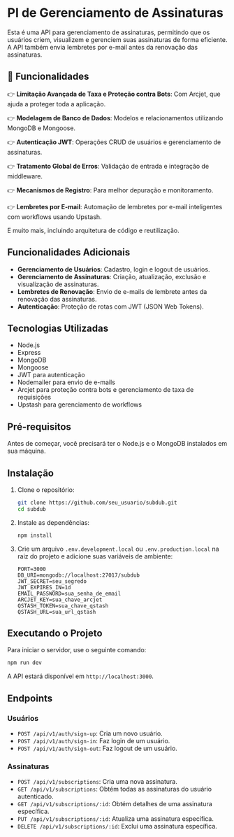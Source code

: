 # PI de Gerenciamento de Assinaturas

Esta é uma API para gerenciamento de assinaturas, permitindo que os usuários criem, visualizem e gerenciem suas assinaturas de forma eficiente. A API também envia lembretes por e-mail antes da renovação das assinaturas.

## 🔋 Funcionalidades

👉 **Limitação Avançada de Taxa e Proteção contra Bots**: Com Arcjet, que ajuda a proteger toda a aplicação.

👉 **Modelagem de Banco de Dados**: Modelos e relacionamentos utilizando MongoDB e Mongoose.

👉 **Autenticação JWT**: Operações CRUD de usuários e gerenciamento de assinaturas.

👉 **Tratamento Global de Erros**: Validação de entrada e integração de middleware.

👉 **Mecanismos de Registro**: Para melhor depuração e monitoramento.

👉 **Lembretes por E-mail**: Automação de lembretes por e-mail inteligentes com workflows usando Upstash.

E muito mais, incluindo arquitetura de código e reutilização.

## Funcionalidades Adicionais

- **Gerenciamento de Usuários**: Cadastro, login e logout de usuários.
- **Gerenciamento de Assinaturas**: Criação, atualização, exclusão e visualização de assinaturas.
- **Lembretes de Renovação**: Envio de e-mails de lembrete antes da renovação das assinaturas.
- **Autenticação**: Proteção de rotas com JWT (JSON Web Tokens).

## Tecnologias Utilizadas

- Node.js
- Express
- MongoDB
- Mongoose
- JWT para autenticação
- Nodemailer para envio de e-mails
- Arcjet para proteção contra bots e gerenciamento de taxa de requisições
- Upstash para gerenciamento de workflows

## Pré-requisitos

Antes de começar, você precisará ter o Node.js e o MongoDB instalados em sua máquina.

## Instalação

1. Clone o repositório:

   ```bash
   git clone https://github.com/seu_usuario/subdub.git
   cd subdub
   ```

2. Instale as dependências:

   ```bash
   npm install
   ```

3. Crie um arquivo `.env.development.local` ou `.env.production.local` na raiz do projeto e adicione suas variáveis de ambiente:
   ```
   PORT=3000
   DB_URI=mongodb://localhost:27017/subdub
   JWT_SECRET=seu_segredo
   JWT_EXPIRES_IN=1d
   EMAIL_PASSWORD=sua_senha_de_email
   ARCJET_KEY=sua_chave_arcjet
   QSTASH_TOKEN=sua_chave_qstash
   QSTASH_URL=sua_url_qstash
   ```

## Executando o Projeto

Para iniciar o servidor, use o seguinte comando:

```bash
npm run dev
```

A API estará disponível em `http://localhost:3000`.

## Endpoints

### Usuários

- `POST /api/v1/auth/sign-up`: Cria um novo usuário.
- `POST /api/v1/auth/sign-in`: Faz login de um usuário.
- `POST /api/v1/auth/sign-out`: Faz logout de um usuário.

### Assinaturas

- `POST /api/v1/subscriptions`: Cria uma nova assinatura.
- `GET /api/v1/subscriptions`: Obtém todas as assinaturas do usuário autenticado.
- `GET /api/v1/subscriptions/:id`: Obtém detalhes de uma assinatura específica.
- `PUT /api/v1/subscriptions/:id`: Atualiza uma assinatura específica.
- `DELETE /api/v1/subscriptions/:id`: Exclui uma assinatura específica.
